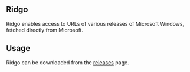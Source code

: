 ## Ridgo

Ridgo enables access to URLs of various releases
of Microsoft Windows, fetched directly from Microsoft.

## Usage

Ridgo can be downloaded from the [releases](https://github.com/lj3954/ridgo/releases) page.
